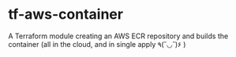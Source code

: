 # tf-aws-container
A Terraform module creating an AWS ECR repository and builds the container (all in the cloud, and in single apply ٩(˘◡˘)۶  ) 

